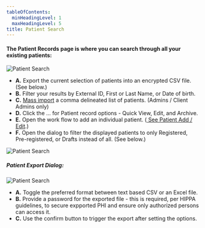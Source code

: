 ```yaml
---
tableOfContents:
  minHeadingLevel: 1
  maxHeadingLevel: 5
title: Patient Search
---
```


#### The Patient Records page is where you can search through all your existing patients:
![Patient Search](/screenPrints/Patient_Search.png)

- **A.** Export the current selection of patients into an encrypted CSV file. (See below.)
- **B.** Filter your results by External ID, First or Last Name, or Date of birth.
- **C.** [Mass import](/patients/import/) a comma delineated list of patients.  (Admins / Client Admins only)
- **D.** Click the ... for Patient record options - Quick View, Edit, and Archive.
- **E.** Open the work flow to add an individual patient. ([ See Patient Add / Edit](/patients/add_edit).)
- **F.** Open the dialog to filter the displayed patients to only Registered, Pre-registered, or Drafts instead of all. (See below.)

![Patient Search](/screenPrints/Patient_Search2.png)

##### Patient Export Dialog:
![Patient Search](/screenPrints/Patient_Search3.png)

- **A.** Toggle the preferred format between text based CSV or an Excel file.
- **B.** Provide a password for the exported file - this is required, per HIPPA guidelines, to secure expported PHI and ensure only authorized persons can access it.
- **C.** Use the confirm button to trigger the export after setting the options.
